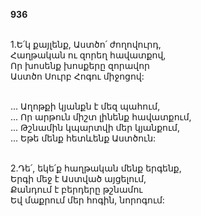 **936**

\
1.Ե՛կ քայլենք, Աստծո՛ ժողովուրդ,\
Հաղթական ու զորեղ հավատքով,\
Որ խոսենք խոսքերը զորավոր\
Աստծո Սուրբ Հոգու միջոցով:

\
 ... Աղոթքի կյանքն է մեզ պահում,\
 ... Որ արթուն միշտ լինենք հավատքում,\
 ... Թշնամին կպարտվի մեր կյանքում,\
 ... Եթե մենք հետևենք Աստծուն:

\
2.Դե՛, եկե՛ք հաղթական մենք երգենք,\
Երգի մեջ է Աստված այցելում,\
Քանդում է բերդերը թշնամու\
Եվ մաքրում մեր հոգին, նորոգում:
